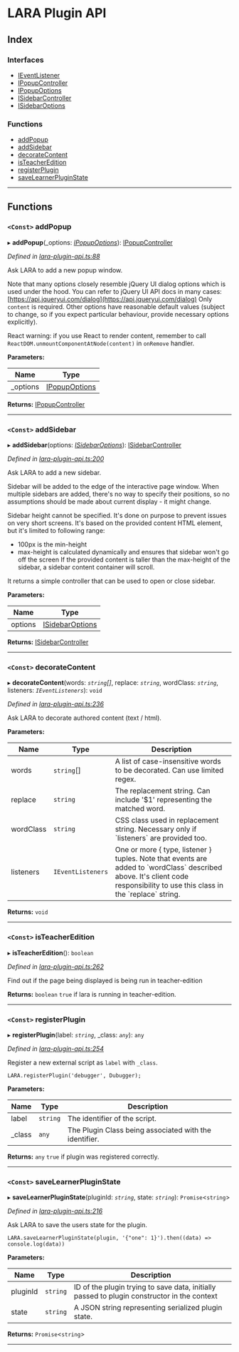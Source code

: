 
#  LARA Plugin API

## Index

### Interfaces

* [IEventListener](interfaces/ieventlistener.md)
* [IPopupController](interfaces/ipopupcontroller.md)
* [IPopupOptions](interfaces/ipopupoptions.md)
* [ISidebarController](interfaces/isidebarcontroller.md)
* [ISidebarOptions](interfaces/isidebaroptions.md)

### Functions

* [addPopup](#addpopup)
* [addSidebar](#addsidebar)
* [decorateContent](#decoratecontent)
* [isTeacherEdition](#isteacheredition)
* [registerPlugin](#registerplugin)
* [saveLearnerPluginState](#savelearnerpluginstate)

---

## Functions

<a id="addpopup"></a>

### `<Const>` addPopup

▸ **addPopup**(_options: *[IPopupOptions](interfaces/ipopupoptions.md)*): [IPopupController](interfaces/ipopupcontroller.md)

*Defined in [lara-plugin-api.ts:88](https://github.com/concord-consortium/lara/blob/ffbf9439/lara-plugin-api/src/lara-plugin-api.ts#L88)*

Ask LARA to add a new popup window.

Note that many options closely resemble jQuery UI dialog options which is used under the hood. You can refer to jQuery UI API docs in many cases: [https://api.jqueryui.com/dialog](https://api.jqueryui.com/dialog) Only `content` is required. Other options have reasonable default values (subject to change, so if you expect particular behaviour, provide necessary options explicitly).

React warning: if you use React to render content, remember to call `ReactDOM.unmountComponentAtNode(content)` in `onRemove` handler.

**Parameters:**

| Name | Type |
| ------ | ------ |
| _options | [IPopupOptions](interfaces/ipopupoptions.md) |

**Returns:** [IPopupController](interfaces/ipopupcontroller.md)

___
<a id="addsidebar"></a>

### `<Const>` addSidebar

▸ **addSidebar**(options: *[ISidebarOptions](interfaces/isidebaroptions.md)*): [ISidebarController](interfaces/isidebarcontroller.md)

*Defined in [lara-plugin-api.ts:200](https://github.com/concord-consortium/lara/blob/ffbf9439/lara-plugin-api/src/lara-plugin-api.ts#L200)*

Ask LARA to add a new sidebar.

Sidebar will be added to the edge of the interactive page window. When multiple sidebars are added, there's no way to specify their positions, so no assumptions should be made about current display - it might change.

Sidebar height cannot be specified. It's done on purpose to prevent issues on very short screens. It's based on the provided content HTML element, but it's limited to following range:

*   100px is the min-height
*   max-height is calculated dynamically and ensures that sidebar won't go off the screen If the provided content is taller than the max-height of the sidebar, a sidebar content container will scroll.

It returns a simple controller that can be used to open or close sidebar.

**Parameters:**

| Name | Type |
| ------ | ------ |
| options | [ISidebarOptions](interfaces/isidebaroptions.md) |

**Returns:** [ISidebarController](interfaces/isidebarcontroller.md)

___
<a id="decoratecontent"></a>

### `<Const>` decorateContent

▸ **decorateContent**(words: *`string`[]*, replace: *`string`*, wordClass: *`string`*, listeners: *`IEventListeners`*): `void`

*Defined in [lara-plugin-api.ts:236](https://github.com/concord-consortium/lara/blob/ffbf9439/lara-plugin-api/src/lara-plugin-api.ts#L236)*

Ask LARA to decorate authored content (text / html).

**Parameters:**

| Name | Type | Description |
| ------ | ------ | ------ |
| words | `string`[] |  A list of case-insensitive words to be decorated. Can use limited regex. |
| replace | `string` |  The replacement string. Can include '$1' representing the matched word. |
| wordClass | `string` |  CSS class used in replacement string. Necessary only if \`listeners\` are provided too. |
| listeners | `IEventListeners` |  One or more { type, listener } tuples. Note that events are added to \`wordClass\` described above. It's client code responsibility to use this class in the \`replace\` string. |

**Returns:** `void`

___
<a id="isteacheredition"></a>

### `<Const>` isTeacherEdition

▸ **isTeacherEdition**(): `boolean`

*Defined in [lara-plugin-api.ts:262](https://github.com/concord-consortium/lara/blob/ffbf9439/lara-plugin-api/src/lara-plugin-api.ts#L262)*

Find out if the page being displayed is being run in teacher-edition

**Returns:** `boolean`
`true` if lara is running in teacher-edition.

___
<a id="registerplugin"></a>

### `<Const>` registerPlugin

▸ **registerPlugin**(label: *`string`*, _class: *`any`*): `any`

*Defined in [lara-plugin-api.ts:254](https://github.com/concord-consortium/lara/blob/ffbf9439/lara-plugin-api/src/lara-plugin-api.ts#L254)*

Register a new external script as `label` with `_class`.

```
LARA.registerPlugin('debugger', Dubugger);
```

**Parameters:**

| Name | Type | Description |
| ------ | ------ | ------ |
| label | `string` |  The identifier of the script. |
| _class | `any` |  The Plugin Class being associated with the identifier. |

**Returns:** `any`
`true` if plugin was registered correctly.

___
<a id="savelearnerpluginstate"></a>

### `<Const>` saveLearnerPluginState

▸ **saveLearnerPluginState**(pluginId: *`string`*, state: *`string`*): `Promise`<`string`>

*Defined in [lara-plugin-api.ts:216](https://github.com/concord-consortium/lara/blob/ffbf9439/lara-plugin-api/src/lara-plugin-api.ts#L216)*

Ask LARA to save the users state for the plugin.

```
LARA.saveLearnerPluginState(plugin, '{"one": 1}').then((data) => console.log(data))
```

**Parameters:**

| Name | Type | Description |
| ------ | ------ | ------ |
| pluginId | `string` |  ID of the plugin trying to save data, initially passed to plugin constructor in the context |
| state | `string` |  A JSON string representing serialized plugin state. |

**Returns:** `Promise`<`string`>

___


